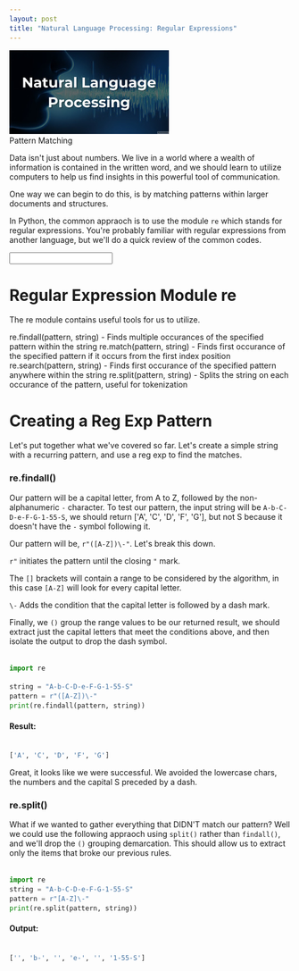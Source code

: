 ```yaml
---
layout: post
title: "Natural Language Processing: Regular Expressions"
---
```


<img src="/Images/NLP_Images/nlp_title.jpg" class="inline"/><br>
Pattern Matching

Data isn't just about numbers. We live in a world where a wealth of information is contained in the written word, and we should
learn to utilize computers to help us find insights in this powerful tool of communication. 

One way we can begin to do this, is by matching patterns within larger documents and structures.

In Python, the common appraoch is to use the module `re` which stands for regular expressions. You're probably familiar with
regular expressions from another language, but we'll do a quick review of the common codes.

<INPUT REVIEW CONTENT>

# Regular Expression Module re

The re module contains useful tools for us to utilize.

re.findall(pattern, string) - Finds multiple occurances of the specified pattern within the string
re.match(pattern, string)   - Finds first occurance of the specified pattern if it occurs from the first index position
re.search(pattern, string)  - Finds first occurance of the specified pattern anywhere within the string
re.split(pattern, string)   - Splits the string on each occurance of the pattern, useful for tokenization

# Creating a Reg Exp Pattern

Let's put together what we've covered so far. Let's create a simple string with a recurring pattern, and use a reg exp to 
find the matches. 

### re.findall()
Our pattern will be a capital letter, from A to Z, followed by the non-alphanumeric `-` character. To test our pattern,
the input string will be `A-b-C-D-e-F-G-1-55-S`, we should return ['A', 'C', 'D', 'F', 'G'], but not S because it doesn't
have the `-` symbol following it.

Our pattern will be, `r"([A-Z])\-"`. Let's break this down.

`r"` initiates the pattern until the closing `"` mark.

The `[]` brackets will contain a range to be considered by the algorithm, in this case `[A-Z]` will look for every capital
letter.

`\-` Adds the condition that the capital letter is followed by a dash mark. 

Finally, we `()` group the range values to be our returned result, we should extract just the capital letters that meet the 
conditions above, and then isolate the output to drop the dash symbol.

```python

import re

string = "A-b-C-D-e-F-G-1-55-S"
pattern = r"([A-Z])\-"
print(re.findall(pattern, string))

```
#### Result:

```python

['A', 'C', 'D', 'F', 'G']

```

Great, it looks like we were successful. We avoided the lowercase chars, the numbers and the capital S preceded by a dash.

### re.split()

What if we wanted to gather everything that DIDN'T match our pattern? Well we could use the following appraoch using `split()` 
rather than `findall()`, and we'll drop the `()` grouping demarcation. This should allow us to extract only the items
that broke our previous rules. 

```python

import re
string = "A-b-C-D-e-F-G-1-55-S"
pattern = r"[A-Z]\-"
print(re.split(pattern, string))

```

#### Output:

```python

['', 'b-', '', 'e-', '', '1-55-S']

```

